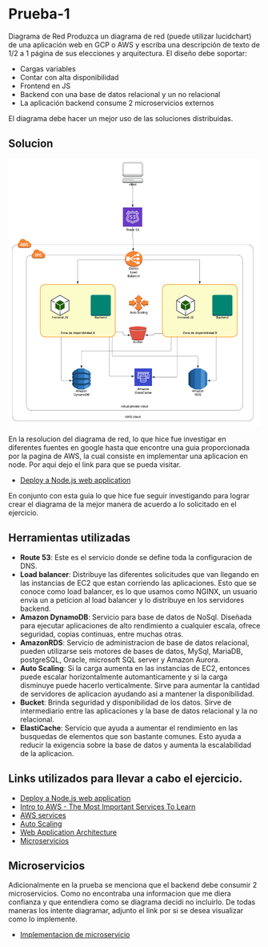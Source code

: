 # Prueba-1
Diagrama de Red Produzca un diagrama de red (puede utilizar
lucidchart) de una aplicación web en GCP o AWS y escriba una descripción de
texto de 1/2 a 1 página de sus elecciones y arquitectura.
El diseño debe soportar:
- Cargas variables
- Contar con alta disponibilidad
- Frontend en JS
- Backend con una base de datos relacional y un no relacional
- La aplicación backend consume 2 microservicios externos

El diagrama debe hacer un mejor uso de las soluciones distribuidas.


## Solucion
![](/prueba-1/AWS-network-diagram.png)

En la resolucion del diagrama de red, lo que hice fue investigar en diferentes fuentes en google hasta que encontre una guia proporcionada por la pagina de AWS, la cual consiste en implementar una aplicacion en node. Por aqui dejo el link para que se pueda visitar.
- [Deploy a Node.js web application](https://aws.amazon.com/es/getting-started/hands-on/deploy-nodejs-web-app/)

En conjunto con esta guia lo que hice fue seguir investigando para lograr crear el diagrama de la mejor manera de acuerdo a lo solicitado en el ejercicio.

## Herramientas utilizadas
- **Route 53**: Este es el servicio donde se define toda la configuracion de DNS.
- **Load balancer**: Distribuye las diferentes solicitudes que van llegando en las instancias de EC2 que estan corriendo las aplicaciones. Esto que se conoce como load balancer, es lo que usamos como NGINX, un usuario envia un a peticion al load balancer y lo distribuye en los servidores backend.
- **Amazon DynamoDB**: Servicio para base de datos de NoSql. Diseñada para ejecutar aplicaciones de alto rendimiento a cualquier escala, ofrece seguridad, copias continuas, entre muchas otras.
- **AmazonRDS**: Servicio de administracion de base de datos relacional, pueden utilizarse seis motores de bases de datos, MySql, MariaDB, postgreSQL, Oracle, microsoft SQL server y Amazon Aurora.
- **Auto Scaling**: Si la carga aumenta en las instancias de EC2, entonces puede escalar horizontalmente automanticamente y si la carga disminuye puede hacerlo verticalmente. Sirve para aumentar la cantidad de servidores de aplicacion ayudando asi a mantener la disponibilidad.
- **Bucket**: Brinda seguridad y disponibilidad de los datos. Sirve de intermediario entre las aplicaciones y la base de datos relacional y la no relacional.
- **ElastiCache**: Servicio que ayuda a aumentar el rendimiento en las busquedas de elementos que son bastante comunes. Esto ayuda a reducir la exigencia sobre la base de datos y aumenta la escalabilidad de la aplicacion.

## Links utilizados para llevar a cabo el ejercicio.
- [Deploy a Node.js web application](https://aws.amazon.com/es/getting-started/hands-on/deploy-nodejs-web-app/)
- [Intro to AWS - The Most Important Services To Learn](https://www.youtube.com/watch?v=FDEpdNdFglI&t=1282s)
- [AWS services](https://www.youtube.com/watch?v=Z3SYDTMP3ME&t=1561s)
- [Auto Scaling](https://www.ilimit.com/blog/como-funciona-autoscaling/)
- [Web Application Architecture](https://medium.com/geekculture/web-application-architecture-800d3ecd8019)
- [Microservicios](https://aws.amazon.com/es/microservices/)

## Microservicios
Adicionalmente en la prueba se menciona que el backend debe consumir 2 microservicios. Como no encontraba una informacion que me diera confianza y que entendiera como se diagrama decidi no incluirlo. De todas maneras los intente diagramar, adjunto el link por si se desea visualizar como lo implemente.
- [Implementacion de microservicio](https://lucid.app/lucidchart/0c5a3584-411d-4bf9-bddd-95a1d6f799c2/edit?viewport_loc=1748%2C12%2C3214%2C1646%2CeNbqbEM6f5NI&invitationId=inv_0ecc56c4-2440-4f18-8aa4-bea2a03d3c10)
